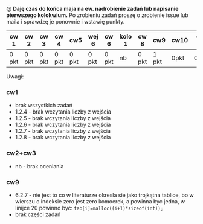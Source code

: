 @ **Daję czas do końca maja na ew. nadrobienie zadań lub napisanie pierwszego kolokwium.** Po zrobieniu zadań proszę o zrobienie issue lub maila i sprawdzę je ponownie i wstawię punkty.

| cw 1 | cw 2| cw 3| cw 4| cw5 | wej 6 | cw 6 | kolo 1 | cw 8 | cw9 | cw10| cw 11| cw 12|
|---|---|---|---|---|---|---|---|---|---|---|---|---|
| 0 pkt | 0 pkt | 0 pkt | 0 pkt |0 pkt | 0 pkt | 0 pkt | nb | 0 pkt | 1 pkt | 0pkt|0pkt|0pkt|

Uwagi:

### cw1

* brak wszystkich zadań
* 1.2.4 - brak wczytania liczby z wejścia
* 1.2.5 - brak wczytania liczby z wejścia
* 1.2.6 - brak wczytania liczby z wejścia
* 1.2.7 - brak wczytania liczby z wejścia
* 1.2.8 - brak wczytania liczby z wejścia

### cw2+cw3

* nb - brak oceniania

### cw9

* 6.2.7 - nie jest to co w literaturze okresla sie jako trojkątna tablice, bo w wierszu o indeksie zero jest zero komoerek, a powinna byc jedna, w linijce 20 powinno byc: `tab[i]=malloc((i+1)*sizeof(int));`
* brak części zadań
